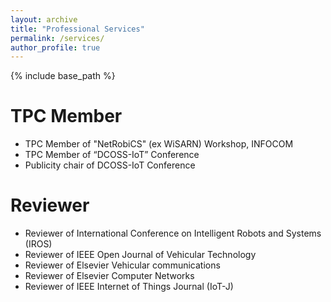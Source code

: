 ```yaml
---
layout: archive
title: "Professional Services"
permalink: /services/
author_profile: true
---
```


{% include base_path %}

TPC Member
=============
* TPC Member of "NetRobiCS" (ex WiSARN) Workshop, INFOCOM 
* TPC Member of “DCOSS-IoT” Conference
* Publicity chair of DCOSS-IoT Conference 


Reviewer
=============
* Reviewer of International Conference on Intelligent Robots and Systems (IROS)
* Reviewer of IEEE Open Journal of Vehicular Technology
* Reviewer of Elsevier Vehicular communications
* Reviewer of Elsevier Computer Networks
* Reviewer of IEEE Internet of Things Journal (IoT-J)